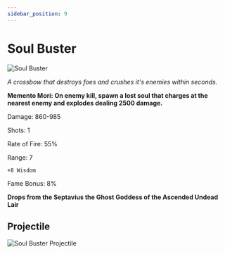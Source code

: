 ```yaml
---
sidebar_position: 9
---
```


# Soul Buster

![Soul Buster](https://vwiki.valorserver.com/api/item/picture/soul%20buster)

<i>A crossbow that destroys foes and crushes it's enemies within seconds.</i>

**Memento Mori: On enemy kill, spawn a lost soul that charges at the nearest enemy and explodes dealing 2500 damage.**

Damage: 860-985

Shots: 1

Rate of Fire: 55%

Range: 7

    +8 Wisdom

Fame Bonus: 8%

**Drops from the Septavius the Ghost Goddess of the Ascended Undead Lair**

## Projectile

![Soul Buster Projectile](https://cdn.discordapp.com/attachments/1160376179996496013/1170814029959266414/soulbuster.gif?ex=6591c789&is=657f5289&hm=0a17431ed1095dc1f0292a23706197b6942483989c89a0ffc80c867814434b13&)

